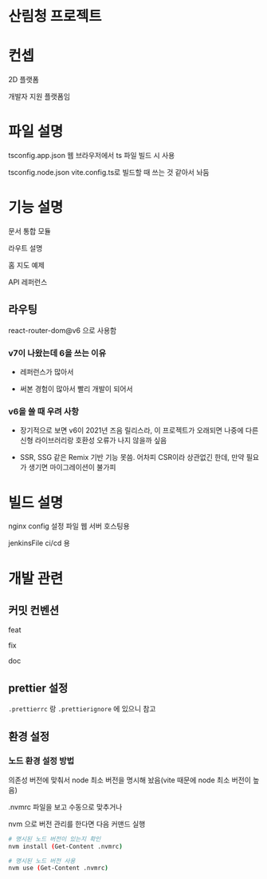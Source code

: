# 산림청 프로젝트

# 컨셉

2D 플랫폼

개발자 지원 플랫폼임

# 파일 설명

tsconfig.app.json
웹 브라우저에서 ts 파일 빌드 시 사용

tsconfig.node.json
vite.config.ts로 빌드할 때 쓰는 것 같아서 놔둠

# 기능 설명

문서 통합 모듈

라우트 설명

홈
지도 예제

API 레퍼런스

## 라우팅

react-router-dom@v6 으로 사용함

### v7이 나왔는데 6을 쓰는 이유

- 레퍼런스가 많아서

- 써본 경험이 많아서 빨리 개발이 되어서

### v6을 쓸 때 우려 사항

- 장기적으로 보면 v6이 2021년 즈음 릴리스라, 이 프로젝트가 오래되면 나중에 다른 신형 라이브러리랑 호환성 오류가 나지 않을까 싶음

- SSR, SSG 같은 Remix 기반 기능 못씀. 어차피 CSR이라 상관없긴 한데, 만약 필요가 생기면 마이그레이션이 불가피

# 빌드 설명

nginx config 설정 파일
웹 서버 호스팅용

jenkinsFile
ci/cd 용

# 개발 관련

## 커밋 컨벤션

feat

fix

doc

## prettier 설정

`.prettierrc` 랑 `.prettierignore` 에 있으니 참고

## 환경 설정

### 노드 환경 설정 방법

의존성 버전에 맞춰서 node 최소 버전을 명시해 놨음(vite 때문에 node 최소 버전이 높음)

.nvmrc 파일을 보고 수동으로 맞추거나

nvm 으로 버전 관리를 한다면 다음 커맨드 실행

```bash
# 명시된 노드 버전이 있는지 확인
nvm install (Get-Content .nvmrc)

# 명시된 노드 버전 사용
nvm use (Get-Content .nvmrc)

```
